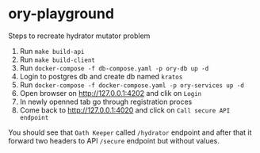 # ory-playground

Steps to recreate hydrator mutator problem

1. Run `make build-api`
2. Run `make build-client`
3. Run `docker-compose -f db-compose.yaml -p ory-db up -d`
4. Login to postgres db and create db named `kratos`
5. Run `docker-compose -f docker-compose.yaml -p ory-services up -d`
6. Open browser on http://127.0.0.1:4202 and clik on `Login`
7. In newly openned tab go through registration proces
8. Come back to http://127.0.0.1:4020 and click on `Call secure API endpoint`


You should see that `Oath Keeper` called `/hydrator` endpoint and after that it forward two headers to API `/secure` endpoint but without values.
